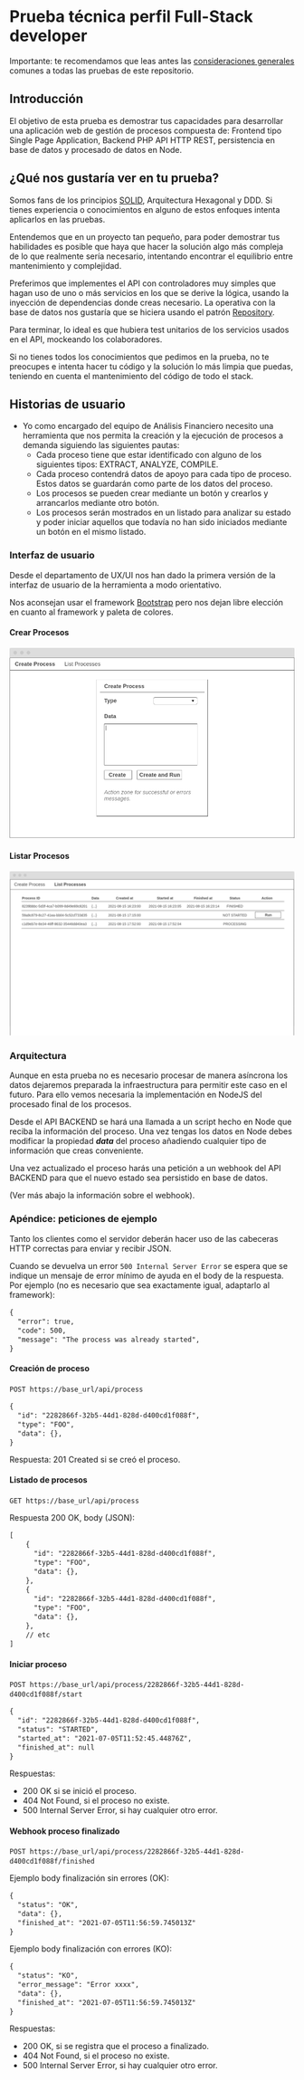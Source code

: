 # Prueba técnica perfil Full-Stack developer

Importante: te recomendamos que leas antes las [consideraciones generales](../../../-/tree/main) comunes a todas las
pruebas de este repositorio.

## Introducción
El objetivo de esta prueba es demostrar tus capacidades para desarrollar una aplicación web de gestión de procesos compuesta de:
Frontend tipo Single Page Application, Backend PHP API HTTP REST, persistencia en base de datos y procesado de datos en Node.

## ¿Qué nos gustaría ver en tu prueba?
Somos fans de los principios [SOLID](https://levelup.gitconnected.com/solid-principles-simplified-php-examples-based-dc6b4f8861f6), 
Arquitectura Hexagonal y DDD. Si tienes experiencia o conocimientos en alguno de estos enfoques intenta aplicarlos en las 
pruebas.

Entendemos que en un proyecto tan pequeño, para poder demostrar tus habilidades es posible que haya que hacer la solución
algo más compleja de lo que realmente sería necesario, intentando encontrar el equilibrio entre mantenimiento y complejidad.

Preferimos que implementes el API con controladores muy simples que hagan uso de uno o más servicios en los que se derive 
la lógica, usando la inyección de dependencias donde creas necesario. La operativa con la base de datos nos gustaría que 
se hiciera usando el patrón [Repository](https://medium.com/@cesiztel/repository-pattern-en-laravel-f66fcc9ea492).

Para terminar, lo ideal es que hubiera test unitarios de los servicios usados en el API, mockeando los colaboradores.

Si no tienes todos los conocimientos que pedimos en la prueba, no te preocupes e intenta hacer tu código y la solución lo 
más limpia que puedas, teniendo en cuenta el mantenimiento del código de todo el stack.

## Historias de usuario
* Yo como encargado del equipo de Análisis Financiero necesito una herramienta que nos permita 
la creación y la ejecución de procesos a demanda siguiendo las siguientes pautas:
  * Cada proceso tiene que estar identificado con alguno de los siguientes tipos: EXTRACT, ANALYZE, COMPILE.
  * Cada proceso contendrá datos de apoyo para cada tipo de proceso. Estos datos se guardarán como parte de los datos del proceso. 
  * Los procesos se pueden crear mediante un botón y crearlos y arrancarlos mediante otro botón. 
  * Los procesos serán mostrados en un listado para analizar su estado y poder iniciar aquellos que todavía no han sido iniciados mediante un botón en el mismo listado. 

### Interfaz de usuario

Desde el departamento de UX/UI nos han dado la primera versión de la interfaz de usuario de la herramienta a modo orientativo.

Nos aconsejan usar el framework [Bootstrap](https://getbootstrap.com/) pero nos dejan libre elección en cuanto al framework y paleta de colores.

#### Crear Procesos
![Crear procesos](resources/create_process.png)

#### Listar Procesos
![Listar procesos](resources/processes_list.png)

### Arquitectura

Aunque en esta prueba no es necesario procesar de manera asíncrona los datos dejaremos preparada la infraestructura para
permitir este caso en el futuro. Para ello vemos necesaria la implementación en NodeJS del procesado final de los procesos.

Desde el API BACKEND se hará una llamada a un script hecho en Node que reciba la información del proceso. Una vez tengas los datos en Node debes modificar la propiedad ***data*** del proceso añadiendo cualquier tipo de información que creas conveniente.

Una vez actualizado el proceso harás una petición a un webhook del API BACKEND para que el nuevo estado sea persistido en base de datos.

(Ver más abajo la información sobre el webhook).

### Apéndice: peticiones de ejemplo
Tanto los clientes como el servidor deberán hacer uso de las cabeceras HTTP correctas para enviar y recibir JSON.

Cuando se devuelva un error `500 Internal Server Error` se espera que se indique un mensaje de error mínimo de ayuda en
el body de la respuesta. Por ejemplo (no es necesario que sea exactamente igual, adaptarlo al framework):

```json5
{
  "error": true,
  "code": 500,
  "message": "The process was already started",
}
```

#### Creación de proceso
`POST https://base_url/api/process`

```json5
{
  "id": "2282866f-32b5-44d1-828d-d400cd1f088f",
  "type": "FOO",
  "data": {},
}
```

Respuesta: 201 Created si se creó el proceso. 

#### Listado de procesos
`GET https://base_url/api/process`

Respuesta 200 OK, body (JSON):
```json5
[
    {
      "id": "2282866f-32b5-44d1-828d-d400cd1f088f",
      "type": "FOO",
      "data": {},
    },
    {
      "id": "2282866f-32b5-44d1-828d-d400cd1f088f",
      "type": "FOO",
      "data": {},
    },
    // etc
]
```

#### Iniciar proceso
`POST https://base_url/api/process/2282866f-32b5-44d1-828d-d400cd1f088f/start`

```json5
{
  "id": "2282866f-32b5-44d1-828d-d400cd1f088f",
  "status": "STARTED",
  "started_at": "2021-07-05T11:52:45.44876Z",
  "finished_at": null
}
```

Respuestas: 

* 200 OK si se inició el proceso. 
* 404 Not Found, si el proceso no existe. 
* 500 Internal Server Error, si hay cualquier otro error.

#### Webhook proceso finalizado
`POST https://base_url/api/process/2282866f-32b5-44d1-828d-d400cd1f088f/finished`

Ejemplo body finalización sin errores (OK):
```json5
{
  "status": "OK",
  "data": {},
  "finished_at": "2021-07-05T11:56:59.745013Z"
}
```

Ejemplo body finalización con errores (KO):
```json5
{
  "status": "KO",
  "error_message": "Error xxxx",
  "data": {},
  "finished_at": "2021-07-05T11:56:59.745013Z"
}
```

Respuestas: 

* 200 OK, si se registra que el proceso a finalizado.
* 404 Not Found, si el proceso no existe.
* 500 Internal Server Error, si hay cualquier otro error.